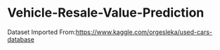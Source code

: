 # Vehicle-Resale-Value-Prediction

Dataset Imported From:https://www.kaggle.com/orgesleka/used-cars-database
